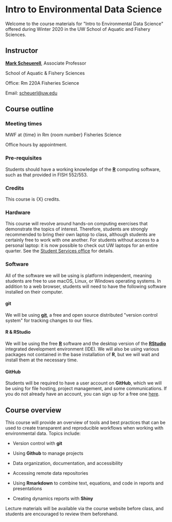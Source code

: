 # Intro to Environmental Data Science

Welcome to the course materials for "Intro to Environmental Data Science" offered during Winter 2020 in the UW School of Aquatic and Fishery Sciences.


## Instructor

[**Mark Scheuerell**](https://fish.uw.edu/faculty/mark-scheuerell/), Associate Professor

School of Aquatic & Fishery Sciences

Office: Rm 220A Fisheries Science

Email: [scheuerl@uw.edu](mailto:scheuerl@uw.edu)


## Course outline

### Meeting times

MWF at {time} in Rm {room number} Fisheries Science
  
Office hours by appointment.

### Pre-requisites

Students should have a working knowledge of the [**R**](https://www.r-project.org/) computing software, such as that provided in FISH 552/553. 

### Credits

This course is {X} credits.

### Hardware

This course will revolve around hands-on computing exercises that demonstrate the topics of interest. Therefore, students are strongly recommended to bring their own laptop to class, although students are certainly free to work with one another. For students without access to a personal laptop: it is now possible to check out UW laptops for an entire quarter. See the [Student Services office](https://education.uw.edu/admissions/office-of-student-services) for details.

### Software

All of the software we will be using is platform independent, meaning students are free to use macOS, Linux, or Windows operating systems. In addition to a web browser, students will need to have the following software installed on their computer.

#### git

We will be using [**git**](https://git-scm.com/downloads), a free and open source distributed "version control system" for tracking changes to our files. 

#### R & RStudio

We will be using the free [**R**](https://www.r-project.org/) software and the desktop version of the [**RStudio**](https://www.rstudio.com/products/rstudio-desktop/) integrated development environment (IDE).  We will also be using various packages not contained in the base installation of **R**, but we will wait and install them at the necessary time.

#### GitHub

Students will be required to have a user account on **GitHub**, which we will be using for file hosting, project management, and some communications. If you do not already have an account, you can sign up for a free one [here](**GitHub**).


## Course overview

This course will provide an overview of tools and best practices that can be used to create transparent and reproducible workflows when working with environmental data. Topics include:

* Version control with **git**  

* Using **Github** to manage projects

* Data organization, documentation, and accessibility

* Accessing remote data repositories

* Using **Rmarkdown** to combine text, equations, and code in reports and presentations

* Creating dynamics reports with **Shiny**

Lecture materials will be available via the course website before class, and students are encouraged to review them beforehand.

